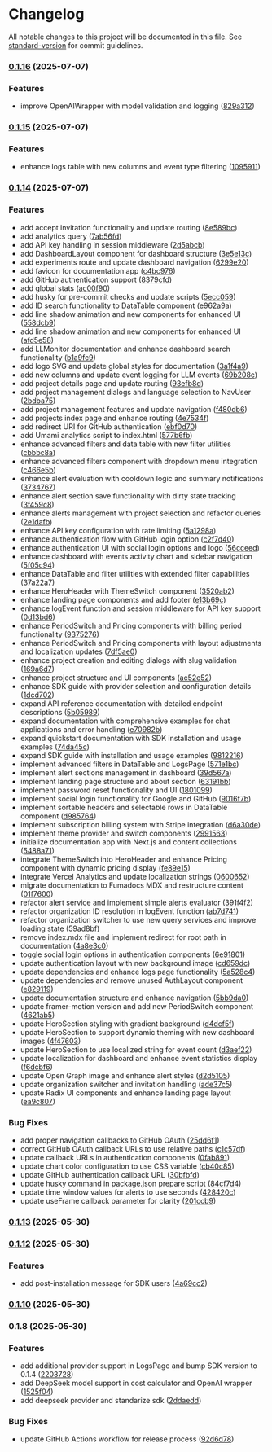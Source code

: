 # Changelog

All notable changes to this project will be documented in this file. See [standard-version](https://github.com/conventional-changelog/standard-version) for commit guidelines.

### [0.1.16](https://github.com/agusgarcia3007/LLMonitor/compare/v0.1.15...v0.1.16) (2025-07-07)


### Features

* improve OpenAIWrapper with model validation and logging ([829a312](https://github.com/agusgarcia3007/LLMonitor/commit/829a312dc9f78f00e6437314818b27ad5dd365ae))

### [0.1.15](https://github.com/agusgarcia3007/LLMonitor/compare/v0.1.14...v0.1.15) (2025-07-07)


### Features

* enhance logs table with new columns and event type filtering ([1095911](https://github.com/agusgarcia3007/LLMonitor/commit/1095911d9ab72348af9d95682fa63baf37922331))

### [0.1.14](https://github.com/agusgarcia3007/LLMonitor/compare/v0.1.13...v0.1.14) (2025-07-07)


### Features

* add accept invitation functionality and update routing ([8e589bc](https://github.com/agusgarcia3007/LLMonitor/commit/8e589bc05f9723524bff939adb109401ea1651f5))
* add analytics query ([7ab56fd](https://github.com/agusgarcia3007/LLMonitor/commit/7ab56fd371ca01435632bd37c95bbc816cde980c))
* add API key handling in session middleware ([2d5abcb](https://github.com/agusgarcia3007/LLMonitor/commit/2d5abcb3a506a16828fda11eea9c05f684a3003b))
* add DashboardLayout component for dashboard structure ([3e5e13c](https://github.com/agusgarcia3007/LLMonitor/commit/3e5e13c279ed607bcbe06075090f586d85f1de4f))
* add experiments route and update dashboard navigation ([6299e20](https://github.com/agusgarcia3007/LLMonitor/commit/6299e209939874acde262cbc43c3b7c6eb647d74))
* add favicon for documentation app ([c4bc976](https://github.com/agusgarcia3007/LLMonitor/commit/c4bc97668910607bcaf28623b5830d261a33e143))
* add GitHub authentication support ([8379cfd](https://github.com/agusgarcia3007/LLMonitor/commit/8379cfd1886636e1f74536a4cc8acf97b8d00d8f))
* add global stats ([ac00f90](https://github.com/agusgarcia3007/LLMonitor/commit/ac00f90817395c9e26823105b619ec5c1156e33f))
* add husky for pre-commit checks and update scripts ([5ecc059](https://github.com/agusgarcia3007/LLMonitor/commit/5ecc059f076811b8cf1df543a56871e25cd91d8d))
* add ID search functionality to DataTable component ([e962a9a](https://github.com/agusgarcia3007/LLMonitor/commit/e962a9a0290b13bf356d00f9879d3f1081ee520a))
* add line shadow animation and new components for enhanced UI ([558dcb9](https://github.com/agusgarcia3007/LLMonitor/commit/558dcb95636ba55739cd874057bef53e3fa0598a))
* add line shadow animation and new components for enhanced UI ([afd5e58](https://github.com/agusgarcia3007/LLMonitor/commit/afd5e58ba692b5ae785efb145a4de3b62228daa1))
* add LLMonitor documentation and enhance dashboard search functionality ([b1a9fc9](https://github.com/agusgarcia3007/LLMonitor/commit/b1a9fc9b9a4e8f632e281a5d2b97ca11c2a3b394))
* add logo SVG and update global styles for documentation ([3a1f4a9](https://github.com/agusgarcia3007/LLMonitor/commit/3a1f4a978fe95caca60a491a54ca68176f6605f2))
* add new columns and update event logging for LLM events ([69b208c](https://github.com/agusgarcia3007/LLMonitor/commit/69b208ceffc50a6ab4e0e52fe912adfd050bc419))
* add project details page and update routing ([93efb8d](https://github.com/agusgarcia3007/LLMonitor/commit/93efb8de50083c314648fbb9f2348f3fdcc248ef))
* add project management dialogs and language selection to NavUser ([2bdba75](https://github.com/agusgarcia3007/LLMonitor/commit/2bdba75273ea2681f849fca5a79907f950fe94ca))
* add project management features and update navigation ([f480db6](https://github.com/agusgarcia3007/LLMonitor/commit/f480db64bb4d69ac0a1cbb81293af207011ef22e))
* add projects index page and enhance routing ([4e7534f](https://github.com/agusgarcia3007/LLMonitor/commit/4e7534f4d6d30a0199a23e8276f6fe87e29dbab8))
* add redirect URI for GitHub authentication ([ebf0d70](https://github.com/agusgarcia3007/LLMonitor/commit/ebf0d708063cb97a02cd2d6306a9e2162b930643))
* add Umami analytics script to index.html ([577b6fb](https://github.com/agusgarcia3007/LLMonitor/commit/577b6fbc668d86d1f71033d9afdc809512e3a6b2))
* enhance advanced filters and data table with new filter utilities ([cbbbc8a](https://github.com/agusgarcia3007/LLMonitor/commit/cbbbc8ac5f40077c475d9978034df7e5a9fc5561))
* enhance advanced filters component with dropdown menu integration ([c466e5b](https://github.com/agusgarcia3007/LLMonitor/commit/c466e5b836358179393c51de6cb2c60895321d80))
* enhance alert evaluation with cooldown logic and summary notifications ([3734767](https://github.com/agusgarcia3007/LLMonitor/commit/37347674caae6581ec90f474565fb7b79ef84b5d))
* enhance alert section save functionality with dirty state tracking ([3f459c8](https://github.com/agusgarcia3007/LLMonitor/commit/3f459c87abf27bf2a365b42bacb3539244b8a2f8))
* enhance alerts management with project selection and refactor queries ([2e1dafb](https://github.com/agusgarcia3007/LLMonitor/commit/2e1dafb75178aa53b9f074cd05fabd16d9c5bf25))
* enhance API key configuration with rate limiting ([5a1298a](https://github.com/agusgarcia3007/LLMonitor/commit/5a1298a24b40091929b0422fd6dd0e953f437966))
* enhance authentication flow with GitHub login option ([c2f7d40](https://github.com/agusgarcia3007/LLMonitor/commit/c2f7d40ede5b7d3b5a2d5a9296e0a20eee1004d1))
* enhance authentication UI with social login options and logo ([56cceed](https://github.com/agusgarcia3007/LLMonitor/commit/56cceed48f37c4568d8905979fa2fb7b37bceb61))
* enhance dashboard with events activity chart and sidebar navigation ([5f05c94](https://github.com/agusgarcia3007/LLMonitor/commit/5f05c940e99732153c7d6c82013d1728dc49608b))
* enhance DataTable and filter utilities with extended filter capabilities ([37a22a7](https://github.com/agusgarcia3007/LLMonitor/commit/37a22a746a898089088d52237e01e2bff8057ca8))
* enhance HeroHeader with ThemeSwitch component ([3520ab2](https://github.com/agusgarcia3007/LLMonitor/commit/3520ab2fbe28c2bfb71dafa4a5223cbb89afce10))
* enhance landing page components and add footer ([e13b69c](https://github.com/agusgarcia3007/LLMonitor/commit/e13b69c54099575776ac42b5c697203a1e3f9cde))
* enhance logEvent function and session middleware for API key support ([0d13bd6](https://github.com/agusgarcia3007/LLMonitor/commit/0d13bd69370fe1514f52dff5053aab9a9ef8b5c6))
* enhance PeriodSwitch and Pricing components with billing period functionality ([9375276](https://github.com/agusgarcia3007/LLMonitor/commit/9375276c197e88ddf4e3caf6e8b5bf0067bcfa08))
* enhance PeriodSwitch and Pricing components with layout adjustments and localization updates ([7df5ae0](https://github.com/agusgarcia3007/LLMonitor/commit/7df5ae0a3feae8863ebedd4d32ad539c99430e48))
* enhance project creation and editing dialogs with slug validation ([169a6d7](https://github.com/agusgarcia3007/LLMonitor/commit/169a6d7b764afec5abf7fb71345b8ae578b80100))
* enhance project structure and UI components ([ac52e52](https://github.com/agusgarcia3007/LLMonitor/commit/ac52e52ddb2beb84887f7eb2de628f49c74b95bf))
* enhance SDK guide with provider selection and configuration details ([1dcd702](https://github.com/agusgarcia3007/LLMonitor/commit/1dcd702bf9a6d8dab057a91785210f9495dff17e))
* expand API reference documentation with detailed endpoint descriptions ([5b05989](https://github.com/agusgarcia3007/LLMonitor/commit/5b059890294046ef12c9f288798d052670c63255))
* expand documentation with comprehensive examples for chat applications and error handling ([e70982b](https://github.com/agusgarcia3007/LLMonitor/commit/e70982b58f86418b4a52963c438112c819adf893))
* expand quickstart documentation with SDK installation and usage examples ([74da45c](https://github.com/agusgarcia3007/LLMonitor/commit/74da45c2bcf7799643e321d271d9da908e872ec3))
* expand SDK guide with installation and usage examples ([9812216](https://github.com/agusgarcia3007/LLMonitor/commit/98122166727e8f92aa1501f0aa50462bf57203c3))
* implement advanced filters in DataTable and LogsPage ([571e1bc](https://github.com/agusgarcia3007/LLMonitor/commit/571e1bce3d5a6969ede83b5fab524a25c797e6ad))
* implement alert sections management in dashboard ([39d567a](https://github.com/agusgarcia3007/LLMonitor/commit/39d567a69d553af37fdb8cc4e4f567583282eb09))
* implement landing page structure and about section ([63191bb](https://github.com/agusgarcia3007/LLMonitor/commit/63191bbf8c4f84c299bae92b8db64d28068315ee))
* implement password reset functionality and UI ([1801099](https://github.com/agusgarcia3007/LLMonitor/commit/1801099555ac4838315dd0df4de8ed4811887da2))
* implement social login functionality for Google and GitHub ([9016f7b](https://github.com/agusgarcia3007/LLMonitor/commit/9016f7b0defd785e8c82a74ebcc272a4bb3eb135))
* implement sortable headers and selectable rows in DataTable component ([d985764](https://github.com/agusgarcia3007/LLMonitor/commit/d9857641dfe822c4212fd29975c616482658be26))
* implement subscription billing system with Stripe integration ([d6a30de](https://github.com/agusgarcia3007/LLMonitor/commit/d6a30de2681920076173a2142d92376c179ab594))
* implement theme provider and switch components ([2991563](https://github.com/agusgarcia3007/LLMonitor/commit/2991563dee09a23c51b0459af626696af2ebe2ad))
* initialize documentation app with Next.js and content collections ([5488a71](https://github.com/agusgarcia3007/LLMonitor/commit/5488a7190c3ad7e1a697e9d76f5019a2888a9ba7))
* integrate ThemeSwitch into HeroHeader and enhance Pricing component with dynamic pricing display ([fe89e15](https://github.com/agusgarcia3007/LLMonitor/commit/fe89e15b3b1a8ef80248f0443b5d9f24fbb5fcfe))
* integrate Vercel Analytics and update localization strings ([0600652](https://github.com/agusgarcia3007/LLMonitor/commit/060065285095f84fb3c2ab5291d4a05e7158cfa1))
* migrate documentation to Fumadocs MDX and restructure content ([01f7600](https://github.com/agusgarcia3007/LLMonitor/commit/01f7600141a836a52f5cab6ac4c848986a59777f))
* refactor alert service and implement simple alerts evaluator ([391f4f2](https://github.com/agusgarcia3007/LLMonitor/commit/391f4f2e47d109d4694c340d307204bcaf4d3238))
* refactor organization ID resolution in logEvent function ([ab7d741](https://github.com/agusgarcia3007/LLMonitor/commit/ab7d741bc79b4673cdc0d2b354dad54d050b3bff))
* refactor organization switcher to use new query services and improve loading state ([59ad8bf](https://github.com/agusgarcia3007/LLMonitor/commit/59ad8bf03856f1f201a5c117a66c3aaabb98c61a))
* remove index.mdx file and implement redirect for root path in documentation ([4a8e3c0](https://github.com/agusgarcia3007/LLMonitor/commit/4a8e3c0baef8ce7e72f8c848ece3e73fcccbeaf2))
* toggle social login options in authentication components ([6e91801](https://github.com/agusgarcia3007/LLMonitor/commit/6e918016c96fbda24a968ab05958ec8bf0ae01ed))
* update authentication layout with new background image ([cd659dc](https://github.com/agusgarcia3007/LLMonitor/commit/cd659dcb259be3f4e267861a3caee77630e14692))
* update dependencies and enhance logs page functionality ([5a528c4](https://github.com/agusgarcia3007/LLMonitor/commit/5a528c474bc7abf83c9a1e9082df430e59bedbf6))
* update dependencies and remove unused AuthLayout component ([e829119](https://github.com/agusgarcia3007/LLMonitor/commit/e8291199d819c6109d38f6f08da176fde18d5c2a))
* update documentation structure and enhance navigation ([5bb9da0](https://github.com/agusgarcia3007/LLMonitor/commit/5bb9da0c64bdc949e51eb942bb29365a4ca60fe6))
* update framer-motion version and add new PeriodSwitch component ([4621ab5](https://github.com/agusgarcia3007/LLMonitor/commit/4621ab552db9155c539c1162574cff37ca115e31))
* update HeroSection styling with gradient background ([d4dcf5f](https://github.com/agusgarcia3007/LLMonitor/commit/d4dcf5f41944942a5602734b801a1d9138d7f9be))
* update HeroSection to support dynamic theming with new dashboard images ([4f47603](https://github.com/agusgarcia3007/LLMonitor/commit/4f4760359ede9460ad369dda842f9cadd970e5e6))
* update HeroSection to use localized string for event count ([d3aef22](https://github.com/agusgarcia3007/LLMonitor/commit/d3aef22c5ecc225e84d84dfd8c5ed6babbfb4b2a))
* update localization for dashboard and enhance event statistics display ([f6dcbf6](https://github.com/agusgarcia3007/LLMonitor/commit/f6dcbf6a27ec260257396ede96a33c6caece1050))
* update Open Graph image and enhance alert styles ([d2d5105](https://github.com/agusgarcia3007/LLMonitor/commit/d2d5105e043b6d92c24b6b7a6397564ceb89c933))
* update organization switcher and invitation handling ([ade37c5](https://github.com/agusgarcia3007/LLMonitor/commit/ade37c5bcd870376d5bb391253d8466bd406d1f5))
* update Radix UI components and enhance landing page layout ([ea9c807](https://github.com/agusgarcia3007/LLMonitor/commit/ea9c807689b4323970cf6d4c466af1b72a80202a))


### Bug Fixes

* add proper navigation callbacks to GitHub OAuth ([25dd6f1](https://github.com/agusgarcia3007/LLMonitor/commit/25dd6f1b5ad6b74f6105757d0ed802a07995750e))
* correct GitHub OAuth callback URLs to use relative paths ([c1c57df](https://github.com/agusgarcia3007/LLMonitor/commit/c1c57dfefecbbfe592bb1a5c60b60c24d26047ce))
* update callback URLs in authentication components ([0fab891](https://github.com/agusgarcia3007/LLMonitor/commit/0fab891342ad265f9211c9f856b616fead4c378c))
* update chart color configuration to use CSS variable ([cb40c85](https://github.com/agusgarcia3007/LLMonitor/commit/cb40c8587cfd1761c3ad004f90d97c614136ffc7))
* update GitHub authentication callback URL ([30bfbfd](https://github.com/agusgarcia3007/LLMonitor/commit/30bfbfd48ef515a8b88035f7df9349c8bed23a8b))
* update husky command in package.json prepare script ([84cf7d4](https://github.com/agusgarcia3007/LLMonitor/commit/84cf7d486db3b033a59cbc2a578a7ca0478d8b7b))
* update time window values for alerts to use seconds ([428420c](https://github.com/agusgarcia3007/LLMonitor/commit/428420c0753efbbdd3056a69f0083c3deffcbde5))
* update useFrame callback parameter for clarity ([201ccb9](https://github.com/agusgarcia3007/LLMonitor/commit/201ccb969308627c101099caf7d7ab737770e54a))

### [0.1.13](https://github.com/agusgarcia3007/LLMonitor/compare/v0.1.12...v0.1.13) (2025-05-30)

### [0.1.12](https://github.com/agusgarcia3007/LLMonitor/compare/v0.1.10...v0.1.12) (2025-05-30)


### Features

* add post-installation message for SDK users ([4a69cc2](https://github.com/agusgarcia3007/LLMonitor/commit/4a69cc26dd6242020271831fb71fa5d903332b5c))

### [0.1.10](https://github.com/agusgarcia3007/LLMonitor/compare/v0.1.8...v0.1.10) (2025-05-30)

### 0.1.8 (2025-05-30)


### Features

* add additional provider support in LogsPage and bump SDK version to 0.1.4 ([2203728](https://github.com/agusgarcia3007/LLMonitor/commit/220372831a6fa960a2a434865e10c741f79bd9fa))
* add DeepSeek model support in cost calculator and OpenAI wrapper ([1525f04](https://github.com/agusgarcia3007/LLMonitor/commit/1525f049d0edb4d449c61cd46916afcbd9a87786))
* add deepseek provider and standarize sdk ([2ddaedd](https://github.com/agusgarcia3007/LLMonitor/commit/2ddaeddea27ac76b5cb9c7e51bc7a7514d1f4cfa))


### Bug Fixes

* update GitHub Actions workflow for release process ([92d6d78](https://github.com/agusgarcia3007/LLMonitor/commit/92d6d78327306c3bea4419997232be862d042d45))
